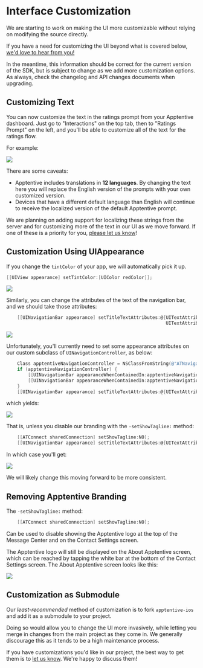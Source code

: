 # Interface Customization

We are starting to work on making the UI more customizable without relying on modifying the source directly.

If you have a need for customizing the UI beyond what is covered below, [we'd love to hear from you!](http://apptentive.com/contact/)

In the meantime, this information should be correct for the current version of the SDK, but is subject to change as we add more customization options. As always, check the changelog and API changes documents when upgrading.

## Customizing Text

You can now customize the text in the ratings prompt from your Apptentive dashboard. Just go to "Interactions" on the top tab, then to "Ratings Prompt" on the left, and you'll be able to customize all of the text for the ratings flow.

For example:

![](images/customization-ratings.png)

There are some caveats:

* Apptentive includes translations in **12 languages**. By changing the text here you will replace the English version of the prompts with your own customized version.
* Devices that have a different default language than English will continue to receive the localized version of the default Apptentive prompt.

We are planning on adding support for localizing these strings from the server and for customizing more of the text in our UI as we move forward. If one of these is a priority for you, [please let us know](http://apptentive.com/contact/)!

## Customization Using UIAppearance

If you change the `tintColor` of your app, we will automatically pick it up.

```objective-c
[[UIView appearance] setTintColor:[UIColor redColor]];
```

<img src="images/customization-tintColor.png" data-src2x="images/customization-tintColor@2x.png">

Similarly, you can change the attributes of the text of the navigation bar, and we should take those attributes:

```objective-c
    [[UINavigationBar appearance] setTitleTextAttributes:@{UITextAttributeTextColor: [UIColor orangeColor],
                                                           UITextAttributeFont: [UIFont fontWithName:@"Copperplate" size:20]}];
```

<img src="images/customization-navTextAttributes.png" data-src2x="images/customization-navTextAttributes@2x.png">

Unfortunately, you'll currently need to set some appearance attributes on our custom subclass of `UINavigationController`, as below:

```objective-c
    Class apptentiveNavigationController = NSClassFromString(@"ATNavigationController");
    if (apptentiveNavigationController) {
        [[UINavigationBar appearanceWhenContainedIn:apptentiveNavigationController, nil] setBarTintColor:[UIColor redColor]];
        [[UINavigationBar appearanceWhenContainedIn:apptentiveNavigationController, nil] setTintColor:[UIColor whiteColor]];
    }
    [[UINavigationBar appearance] setTitleTextAttributes:@{UITextAttributeTextColor: [UIColor whiteColor]}];
```

which yields:

<img src="images/customization-navTintColors.png" data-src2x="images/customization-navTintColors@2x.png">

That is, unless you disable our branding with the `-setShowTagline:` method:

```objective-c
    [[ATConnect sharedConnection] setShowTagline:NO];
    [[UINavigationBar appearance] setTitleTextAttributes:@{UITextAttributeTextColor: [UIColor purpleColor]}];
```

In which case you'll get:

<img src="images/customization-noTagline.png" data-src2x="images/customization-noTagline@2x.png">

We will likely change this moving forward to be more consistent.

## Removing Apptentive Branding

The `-setShowTagline:` method:

```objective-c
    [[ATConnect sharedConnection] setShowTagline:NO];
```

Can be used to disable showing the Apptentive logo at the top of the Message Center and on the Contact Settings screen.

The Apptentive logo will still be displayed on the About Apptentive screen, which can be reached by tapping the white bar at the bottom of the Contact Settings screen. The About Apptentive screen looks like this:

<img src="images/customization-aboutApptentive.png" data-src2x="images/customization-aboutApptentive@2x.png">

## Customization as Submodule

Our *least-recommended* method of customization is to fork `apptentive-ios` and add it as a submodule to your project.

Doing so would allow you to change the UI more invasively, while letting you merge in changes from the main project as they come in. We generally discourage this as it tends to be a high maintenance process.

If you have customizations you'd like in our project, the best way to get them is to [let us know](http://apptentive.com/contact/). We're happy to discuss them!

